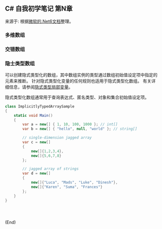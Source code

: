 ## C# 自我初学笔记 第N章  

来源于: 根据[微软的.Net6文档]()整理。



### 多维数组


### 交错数组

### 隐士类型数组

可以创建隐式类型化的数组，其中数组实例的类型通过数组初始值设定项中指定的元素来推断。 针对隐式类型化变量的任何规则也适用于隐式类型化数组。 有关详细信息，请参阅[隐式类型局部变量](https://learn.microsoft.com/zh-cn/dotnet/csharp/programming-guide/classes-and-structs/implicitly-typed-local-variables)。

隐式类型化数组通常用于查询表达式、匿名类型、对象和集合初始值设定项。

```c#
class ImplicitlyTypedArraySample
{
    static void Main()
    {
        var a = new[] { 1, 10, 100, 1000 }; // int[]
        var b = new[] { "hello", null, "world" }; // string[]

        // single-dimension jagged array
        var c = new[]
        {
            new[]{1,2,3,4},
            new[]{5,6,7,8}
        };

        // jagged array of strings
        var d = new[]
        {
            new[]{"Luca", "Mads", "Luke", "Dinesh"},
            new[]{"Karen", "Suma", "Frances"}
        };
    }
}
```

```c#

```

```c#

```

```c#

```

(End)